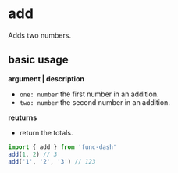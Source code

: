 # add

Adds two numbers.

## basic usage

**argument | description**
- `one: number` the first number in an addition.
- `two: number` the second number in an addition.

**reuturns**
- return the totals.

```typescript
import { add } from 'func-dash'
add(1, 2) // 3
add('1', '2', '3') // 123
```
